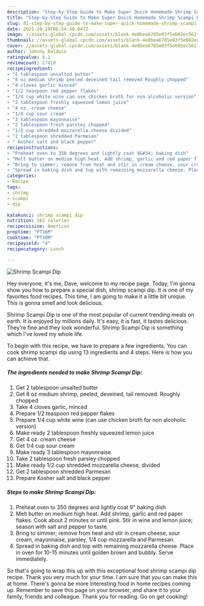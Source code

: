 ```yaml
---
description: "Step-by-Step Guide to Make Super Quick Homemade Shrimp Scampi Dip"
title: "Step-by-Step Guide to Make Super Quick Homemade Shrimp Scampi Dip"
slug: 81-step-by-step-guide-to-make-super-quick-homemade-shrimp-scampi-dip
date: 2021-10-19T06:54:40.847Z
image: //assets-global.cpcdn.com/assets/blank-4e0bea6785e03f5e602ec562f230caae08da540cada707380b4fe1bbebba43da.png
thumbnail: //assets-global.cpcdn.com/assets/blank-4e0bea6785e03f5e602ec562f230caae08da540cada707380b4fe1bbebba43da.png
cover: //assets-global.cpcdn.com/assets/blank-4e0bea6785e03f5e602ec562f230caae08da540cada707380b4fe1bbebba43da.png
author: Johnny Baldwin
ratingvalue: 4.1
reviewcount: 17410
recipeingredient:
- "2 tablespoon unsalted butter"
- "8 oz medium shrimp peeled deveined tail removed Roughly chopped"
- "4 cloves garlic minced"
- "1/2 teaspoon red pepper flakes"
- "1/4 cup white wine can use chicken broth for non alcoholic version"
- "2 tablespoon freshly squeezed lemon juice"
- "4 oz. cream cheese"
- "1/4 cup sour cream"
- "3 tablespoon mayonnaise"
- "2 tablespoon fresh parsley chopped"
- "1/2 cup shredded mozzarella cheese divided"
- "2 tablespoon shredded Parmesan"
- " Kosher salt and black pepper"
recipeinstructions:
- "Preheat oven to 350 degrees and lightly coat 9&#34; baking dish"
- "Melt butter on medium high heat. Add shrimp, garlic and red paper flakes. Cook about 2 minutes or until pink. Stir in wine and lemon juice; season with salt and pepper to taste."
- "Bring to simmer; remove from heat and stir in cream cheese, sour cream, mayonnaise, parsley, 1/4 cup mozzarella and Parmesan."
- "Spread in baking dish and top with remaining mozzarella cheese. Place in oven for 10-15 minutes until golden brown and bubbly. Serve immediately."
categories:
- Recipe
tags:
- shrimp
- scampi
- dip

katakunci: shrimp scampi dip 
nutrition: 163 calories
recipecuisine: American
preptime: "PT16M"
cooktime: "PT30M"
recipeyield: "4"
recipecategory: Lunch

---
```



![Shrimp Scampi Dip](//assets-global.cpcdn.com/assets/blank-4e0bea6785e03f5e602ec562f230caae08da540cada707380b4fe1bbebba43da.png)

Hey everyone, it's me, Dave, welcome to my recipe page. Today, I'm gonna show you how to prepare a special dish, shrimp scampi dip. It is one of my favorites food recipes. This time, I am going to make it a little bit unique. This is gonna smell and look delicious.



Shrimp Scampi Dip is one of the most popular of current trending meals on earth. It is enjoyed by millions daily. It's easy, it is fast, it tastes delicious. They're fine and they look wonderful. Shrimp Scampi Dip is something which I've loved my whole life.


To begin with this recipe, we have to prepare a few ingredients. You can cook shrimp scampi dip using 13 ingredients and 4 steps. Here is how you can achieve that.

<!--inarticleads1-->

##### The ingredients needed to make Shrimp Scampi Dip:

1. Get 2 tablespoon unsalted butter
1. Get 8 oz medium shrimp, peeled, deveined, tail removed. Roughly chopped
1. Take 4 cloves garlic, minced
1. Prepare 1/2 teaspoon red pepper flakes
1. Prepare 1/4 cup white wine (can use chicken broth for non alcoholic version)
1. Make ready 2 tablespoon freshly squeezed lemon juice
1. Get 4 oz. cream cheese
1. Get 1/4 cup sour cream
1. Make ready 3 tablespoon mayonnaise
1. Take 2 tablespoon fresh parsley chopped
1. Make ready 1/2 cup shredded mozzarella cheese, divided
1. Get 2 tablespoon shredded Parmesan
1. Prepare  Kosher salt and black pepper




<!--inarticleads2-->

##### Steps to make Shrimp Scampi Dip:

1. Preheat oven to 350 degrees and lightly coat 9&#34; baking dish
1. Melt butter on medium high heat. Add shrimp, garlic and red paper flakes. Cook about 2 minutes or until pink. Stir in wine and lemon juice; season with salt and pepper to taste.
1. Bring to simmer; remove from heat and stir in cream cheese, sour cream, mayonnaise, parsley, 1/4 cup mozzarella and Parmesan.
1. Spread in baking dish and top with remaining mozzarella cheese. Place in oven for 10-15 minutes until golden brown and bubbly. Serve immediately.




So that's going to wrap this up with this exceptional food shrimp scampi dip recipe. Thank you very much for your time. I am sure that you can make this at home. There's gonna be more interesting food in home recipes coming up. Remember to save this page on your browser, and share it to your family, friends and colleague. Thank you for reading. Go on get cooking!

